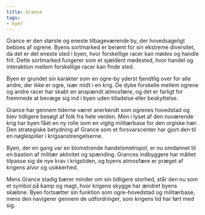 ```yaml
---
title: Grance
tags:
- byer
---
```

Grance er den største og eneste tilbageværende by, der hovedsageligt beboes af ogrene. Byens sortmarked er berømt for sin ekstreme diversitet, da det er det eneste sted i byen, hvor forskellige racer kan mødes og handle frit. Dette sortmarked fungerer som et sjældent mødested, hvor handel og interaktion mellem forskellige racer kan finde sted.

Byen er grundet sin karakter som en ogre-by yderst fjendtlig over for alle andre, der ikke er ogre, især midt i en krig. De dybe forskelle mellem ogrene og andre racer har skabt en anspændt atmosfære, og det er farligt for fremmede at bevæge sig ind i byen uden tilladelse eller beskyttelse.

Grance har gennem tiderne været anerkendt som ogrenes hovedstad og blev tidligere besøgt af folk fra hele verden. Men i lyset af den nuværende krig har byen fået en ny rolle som en vigtig militærbase for den orgiske hær. Den strategiske betydning af Grance som et forsvarscenter har gjort den til en nøglespiller i krigsanstrengelserne.

Byen, der en gang var en blomstrende handelsmetropol, er nu omdannet til en bastion af militær aktivitet og spænding. Grances indbyggere har måttet tilpasse sig de nye krav i krigstiden, og byens atmosfære er præget af krigens alvor og usikkerhed.

Mens Grance stadig bærer minder om sin tidligere storhed, står den nu som et symbol på kamp og magt, hvor krigens skygge har ændret byens skæbne. Byen fortsætter sin funktion som ogre-hovedstad og militærbase, mens den navigerer gennem de udfordringer, som krigens tid har ført med sig.